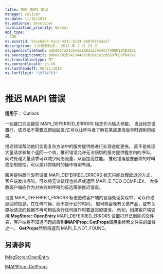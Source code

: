 ```yaml
---
title: 推迟 MAPI 错误
manager: soliver
ms.date: 11/16/2014
ms.audience: Developer
localization_priority: Normal
api_type:
- COM
ms.assetid: 93ae6d54-41cd-433c-8124-eb07d71baa57
description: 上次修改时间： 2011 年 7 月 23 日
ms.openlocfilehash: e2b091fa21dae4a1a8da23954d5f998010483da1
ms.sourcegitcommit: 9d60cd82b5413446e5bc8ace2cd689f683fb41a7
ms.translationtype: MT
ms.contentlocale: zh-CN
ms.lasthandoff: 06/11/2018
ms.locfileid: "19774753"
---
```

# <a name="deferring-mapi-errors"></a>推迟 MAPI 错误

  
  
**适用于**： Outlook 
  
一些接口方法接受 MAPI_DEFERRED_ERRORS 标志作为输入参数。 当此标志设置时，该方法不需要立即返回值;它可以让呼叫者了解在某些更高版本时调用的结果。
  
推迟错误帮助他们实现复杂方法中的服务提供商进行处理速度更快。 而不是处理大量请求和每个返回一个值，推迟错误允许无法捆绑的服务提供程序内的呼叫。 同时处理大量请求可以减少网络流量，从而提高性能。 推迟错误是要删除的呼叫或复制属性，可以是非常耗时的操作特别有用。 
  
服务提供商时没有设置 MAPI_DEFERRED_ERRORS 标志只能处理延迟的方式，客户端发出呼叫，可以将无论错误也推迟或返回 MAPI_E_TOO_COMPLEX。 大多数客户端应作为对失败的呼叫的首选策略推迟错误。 
  
设置 MAPI_DEFERRED_ERRORS 标志更改客户端的错误处理实现中，可以传递返回的信息，在任何时候，而不是计划的时间。 很可能会晚有关该产品，或有关原始请求的数据不再可用后执行任何操作时要返回的错误。 例如，如果客户端调用**IMsgStore::OpenEntry** MAPI_DEFERRED_ERRORS 设置打开已删除的文件夹，客户端将不知道问题的直到**IMAPIProp::GetProps**调用来检索文件夹的属性之一。 **GetProps**然后将返回 MAPI_E_NOT_FOUND。 
  
## <a name="see-also"></a>另请参阅



[IMsgStore::OpenEntry](imsgstore-openentry.md)
  
[IMAPIProp::GetProps](imapiprop-getprops.md)

